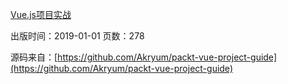 [Vue.js项目实战](https://item.jd.com/12513396.html)

出版时间：2019-01-01
页数：278

源码来自：[https://github.com/Akryum/packt-vue-project-guide](https://github.com/Akryum/packt-vue-project-guide)

